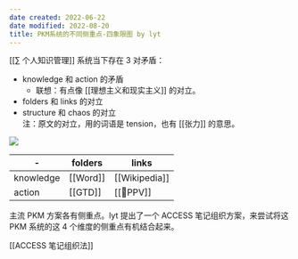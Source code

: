 ```yaml
---
date created: 2022-06-22
date modified: 2022-08-20
title: PKM系统的不同侧重点-四象限图 by lyt
---
```


[[∑ 个人知识管理]] 系统当下存在 3 对矛盾：

- knowledge 和 action 的矛盾
	- 联想：有点像 [[理想主义和现实主义]] 的对立。
- folders 和 links 的对立
- structure 和 chaos 的对立  
注：原文的对立，用的词语是 tension，也有 [[张力]] 的意思。

![](https://img.oldwinter.top/PKM系统的不同侧重点-四象限图%20by%20lyt_image_1.png)

| - | folders | links |
| --------- | -------- | ------- |
| knowledge | [[Word]] |[[Wikipedia]] |
| action | [[GTD]] |[[🔡PPV]] |

主流 PKM 方案各有侧重点。lyt 提出了一个 ACCESS 笔记组织方案，来尝试将这 PKM 系统的这 4 个维度的侧重点有机结合起来。

[[ACCESS 笔记组织法]]
